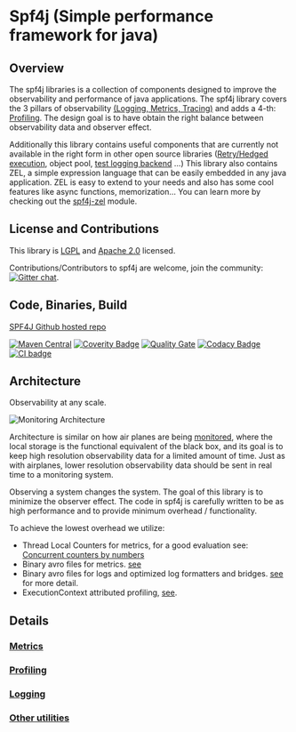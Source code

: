                  
# Spf4j (Simple performance framework for java)
                  

## Overview

 The spf4j libraries is a collection of components designed to improve the observability and performance of java applications.
 The spf4j library covers the 3 pillars of observability [(Logging, Metrics, Tracing)](https://www.oreilly.com/library/view/distributed-systems-observability/9781492033431/ch04.html)
 and adds a 4-th: [Profiling](profiling.html). The design goal is to have obtain the right balance between observability data and observer effect.

 Additionally this library contains useful components that are currently not available in
 the right form in other open source libraries ([Retry/Hedged execution](http://www.spf4j.org/spf4j-core/xref/index.html), object pool,
 [test logging backend](http://www.spf4j.org/spf4j-slf4j-test/index.html) ...)
 This library also contains ZEL, a simple expression language that can be easily embedded in any java application.
 ZEL is easy to extend to your needs and also has some cool features like async functions, memorization...
 You can learn more by checking out the [spf4j-zel](http://www.spf4j.org/spf4j-zel/index.html) module.

## License and Contributions

 This library is [LGPL](http://www.gnu.org/licenses/lgpl.html)
 and [Apache 2.0](http://www.apache.org/licenses/LICENSE-2.0.txt) licensed.

 Contributions/Contributors to spf4j are welcome, join the community: [![Gitter chat](https://badges.gitter.im/zolyfarkas/spf4j.png)](https://gitter.im/spf4j/Lobby).

## Code, Binaries, Build

 [SPF4J Github hosted repo](https://github.com/zolyfarkas/spf4j/)

 [![Maven Central](https://maven-badges.herokuapp.com/maven-central/org.spf4j/spf4j-core/badge.svg)](https://maven-badges.herokuapp.com/maven-central/org.spf4j/spf4j-core/)
 [![Coverity Badge](https://scan.coverity.com/projects/3158/badge.svg)](https://scan.coverity.com/projects/3158)
 [![Quality Gate](https://sonarcloud.io/api/project_badges/measure?project=org.spf4j%3Aspf4j&metric=alert_status)](https://sonarcloud.io/dashboard?id=org.spf4j%3Aspf4j)
 [![Codacy Badge](https://api.codacy.com/project/badge/Grade/48b50176945242729f4386b05be8c8dc)](https://www.codacy.com/app/zolyfarkas/spf4j?utm_source=github.com&amp;utm_medium=referral&amp;utm_content=zolyfarkas/spf4j&amp;utm_campaign=Badge_Grade)
 [![CI badge](https://travis-ci.org/zolyfarkas/spf4j.svg?branch=master)](https://travis-ci.org/zolyfarkas/spf4j)

## Architecture

 Observability at any scale.

 ![Monitoring Architecture](images/MonitoringDiagram.svg)

 Architecture is similar on how air planes are being [monitored](http://787updates.newairplane.com/24-7-Customer-Support/Connected-Flight),
 where the local storage is the functional equivalent of the black box, and its goal is to keep high resolution observability data
 for a limited amount of time. Just as with airplanes, lower resolution observability data should be sent in real time to a monitoring system.

 Observing a system changes the system. The goal of this library is to minimize the observer effect.
 The code in spf4j is carefully written to be as high performance and to provide minimum overhead / functionality.

 To achieve the lowest overhead we utilize:

 * Thread Local Counters for metrics, for a good evaluation see:
  [Concurrent counters by numbers](http://psy-lob-saw.blogspot.com/2013/06/java-concurrent-counters-by-numbers.html)
 * Binary avro files for metrics. [see](metrics.html)
 * Binary avro files for logs and optimized log formatters and bridges. [see](https://github.com/zolyfarkas/spf4j-logback) for more detail.
 * ExecutionContext attributed profiling, [see](https://github.com/zolyfarkas/jaxrs-spf4j-demo/wiki/ContinuousProfiling).

## Details

### [Metrics](metrics.html)

### [Profiling](profiling.html)

### [Logging](logging.html)

### [Other utilities](misc.html)

